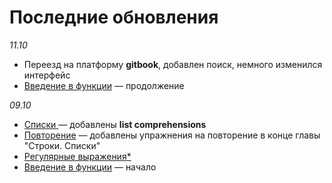 # Последние обновления

_11.10_

* Переезд на платформу **gitbook**, добавлен поиск, немного изменился интерфейс
* [Введение в функции](../funkcii/vvedenie-v-funkcii.md) — продолжение

_09.10_

* [Списки ](../stroki.-spiski/spiski.md)— добавлены **list comprehensions**
* [Повторение](../stroki.-spiski/povtorenie.md) — добавлены упражнения на повторение в конце главы "Строки. Списки"
* [Регулярные выражения\*](../stroki.-spiski/regulyarnye-vyrazheniya-regex.md)
* [Введение в функции](../funkcii/vvedenie-v-funkcii.md) — начало

